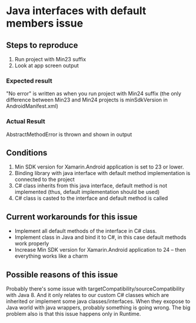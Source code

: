 # Java interfaces with default members issue

## Steps to reproduce
1. Run project with Min23 suffix
2. Look at app screen output
### Expected result
"No error" is written as when you run project with Min24 suffix (the only difference between Min23 and Min24 projects is minSdkVersion in AndroidManifest.xml)
### Actual Result
AbstractMethodError is thrown and shown in output

## Conditions
1. Min SDK version for Xamarin.Android application is set to 23 or lower.
2. Binding library with java interface with default method implementation is connected to the project
3. C# class inherits from this java interface, default method is not implemented (thus, default implementation should be used)
4. C# class is casted to the interface and default method is called

## Current workarounds for this issue
* Implement all default methods of the interface in C# class.
* Implement class in Java and bind it to C#, in this case default methods work properly
* Increase Min SDK version for Xamarin.Android application to 24 – then everything works like a charm

## Possible reasons of this issue
Probably there's some issue with targetCompatibility/sourceCompatibility with Java 8. And it only relates to our custom C# classes which are inherited or implement some java classes/interfaces.
When they exopose to Java world with java wrappers, probably something is going wrong. The big problem also is that this issue happens only in Runtime.
